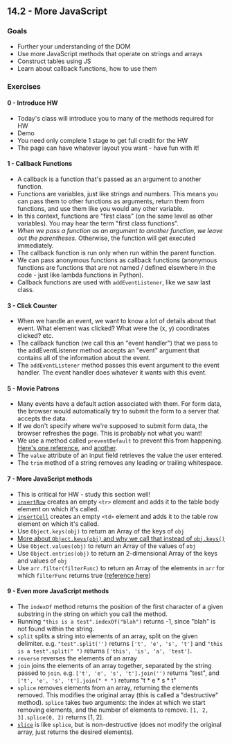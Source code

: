 ## 14.2 - More JavaScript

### Goals

* Further your understanding of the DOM
* Use more JavaScript methods that operate on strings and arrays
* Construct tables using JS
* Learn about callback functions, how to use them

### Exercises

#### 0 - Introduce HW

* Today's class will introduce you to many of the methods required for HW
* Demo
* You need only complete 1 stage to get full credit for the HW
* The page can have whatever layout you want - have fun with it!

#### 1 - Callback Functions

* A callback is a function that's passed as an argument to another function.
* Functions are variables, just like strings and numbers. This means you can pass them to other functions as arguments, return them from functions, and use them like you would any other variable.
* In this context, functions are "first class" (on the same level as other variables). You may hear the term "first class functions".
* *When we pass a function as an argument to another function, we leave out the parentheses*. Otherwise, the function will get executed immediately.
* The callback function is run only when run within the parent function.
* We can pass anonymous functions as callback functions (anonymous functions are functions that are not named / defined elsewhere in the code - just like lambda functions in Python).
* Callback functions are used with `addEventListener`, like we saw last class.

#### 3 - Click Counter

* When we handle an event, we want to know a lot of details about that event. What element was clicked? What were the (x, y) coordinates clicked? etc.
* The callback function (we call this an "event handler") that we pass to the addEventListener method accepts an "event" argument that contains all of the information about the event.
* The `addEventListener` method passes this event argument to the event handler. The event handler does whatever it wants with this event.

#### 5 - Movie Patrons

* Many events have a default action associated with them. For form data, the browser would automatically try to submit the form to a server that accepts the data.
* If we don't specify where we're supposed to submit form data, the browser refreshes the page. This is probably not what you want!
* We use a method called `preventDefault` to prevent this from happening. [Here's one reference](https://www.w3schools.com/jsref/event_preventdefault.asp), and [another](https://javascript.info/default-browser-action).
* The `value` attribute of an input field retrieves the value the user entered.
* The `trim` method of a string removes any leading or trailing whitespace.

#### 7 - More JavaScript methods

* This is critical for HW - study this section well!
* [`insertRow`](https://www.w3schools.com/jsref/met_table_insertrow.asp) creates an empty `<tr>` element and adds it to the table body element on which it's called.
* [`insertCell`](https://www.w3schools.com/jsref/met_tablerow_insertcell.asp) creates an empty `<td>` element and adds it to the table row element on which it's called.
* Use `Object.keys(obj)` to return an Array of the keys of `obj`
* [More about `Object.keys(obj)` and why we call that instead of `obj.keys()`](https://javascript.info/keys-values-entries)
* Use `Object.values(obj)` to return an Array of the values of `obj`
* Use `Object.entries(obj)` to return an 2-dimensional Array of the keys and values of `obj`
* Use `arr.filter(filterFunc)` to return an Array of the elements in `arr` for which `filterFunc` returns true ([reference here](https://developer.mozilla.org/en-US/docs/Web/JavaScript/Reference/Global_Objects/Array/filter))

#### 9 - Even more JavaScript methods

* The `indexOf` method returns the position of the first character of a given substring in the string on which you call the method.
* Running `"this is a test".indexOf("blah")` returns -1, since "blah" is not found within the string.
* `split` splits a string into elements of an array, split on the given delimiter. e.g. `"test".split('')` returns `['t', 'e', 's', 't']` and `"this is a test".split(" ")` returns `['this', 'is', 'a', 'test']`.
* `reverse` reverses the elements of an array
* `join` joins the elements of an array together, separated by the string passed to `join`. e.g. `['t', 'e', 's', 't'].join('')` returns "test", and `['t', 'e', 's', 't'].join(" * ")` returns "t * e * s * t"
* `splice` removes elements from an array, returning the elements removed. This modifies the original array (this is called a "destructive" method). `splice` takes two arguments: the index at which we start removing elements, and the number of elements to remove. `[1, 2, 3].splice(0, 2)` returns [1, 2].
* [`slice`](https://developer.mozilla.org/en-US/docs/Web/JavaScript/Reference/Global_Objects/Array/slice) is like `splice`, but is non-destructive (does not modify the original array, just returns the desired elements).
